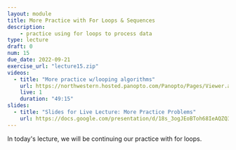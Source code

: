 ```yaml
---
layout: module
title: More Practice with For Loops & Sequences
description:
    - practice using for loops to process data
type: lecture
draft: 0
num: 15
due_date: 2022-09-21 
exercise_url: "lecture15.zip"
videos:
  - title: "More practice w/looping algorithms"
    url: https://northwestern.hosted.panopto.com/Panopto/Pages/Viewer.aspx?id=7ab94107-6bd1-48e4-83f4-adce00f6eaa0
    live: 1
    duration: "49:15"
slides:
  - title: "Slides for Live Lecture: More Practice Problems"
    url: https://docs.google.com/presentation/d/18s_3ogJEoBToh68IeAQZQ3kX9qeYidfCU5knyAtQu0I/edit?usp=sharing
---
```


In today's lecture, we will be continuing our practice with for loops.